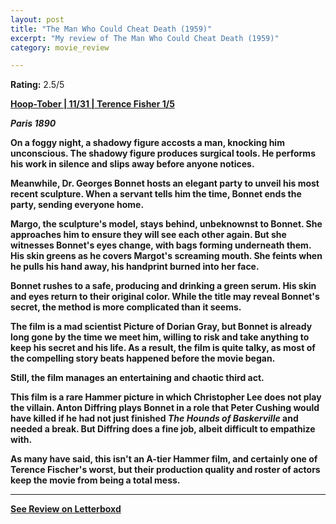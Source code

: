 ```yaml
---
layout: post
title: "The Man Who Could Cheat Death (1959)"
excerpt: "My review of The Man Who Could Cheat Death (1959)"
category: movie_review

---
```


**Rating:** 2.5/5

<b><a href="">Hoop-Tober | 11/31 | Terence Fisher 1/5</a>

<i>Paris 1890</i>

On a foggy night, a shadowy figure accosts a man, knocking him unconscious. The shadowy figure produces surgical tools. He performs his work in silence and slips away before anyone notices.

Meanwhile, Dr. Georges Bonnet hosts an elegant party to unveil his most recent sculpture. When a servant tells him the time, Bonnet ends the party, sending everyone home.

Margo, the sculpture's model, stays behind, unbeknownst to Bonnet. She approaches him to ensure they will see each other again. But she witnesses Bonnet's eyes change, with bags forming underneath them. His skin greens as he covers Margot's screaming mouth. She feints when he pulls his hand away, his handprint burned into her face.

Bonnet rushes to a safe, producing and drinking a green serum. His skin and eyes return to their original color. While the title may reveal Bonnet's secret, the method is more complicated than it seems.

The film is a mad scientist Picture of Dorian Gray, but Bonnet is already long gone by the time we meet him, willing to risk and take anything to keep his secret and his life. As a result, the film is quite talky, as most of the compelling story beats happened before the movie began.

Still, the film manages an entertaining and chaotic third act.

This film is a rare Hammer picture in which Christopher Lee does not play the villain. Anton Diffring plays Bonnet in a role that Peter Cushing would have killed if he had not just finished <i>The Hounds of Baskerville</i> and needed a break. But Diffring does a fine job, albeit difficult to empathize with.

As many have said, this isn't an A-tier Hammer film, and certainly one of Terence Fischer's worst, but their production quality and roster of actors keep the movie from being a total mess.

<hr>

[See Review on Letterboxd](https://boxd.it/8hLLsn)
